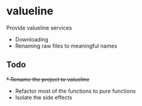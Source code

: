 # valueline

Provide valueline services
* Downloading
* Renaming raw files to meaningful names

## Todo

~~* Rename the project to valueline~~
* Refactor most of the functions to pure functions
* Isolate the side effects
